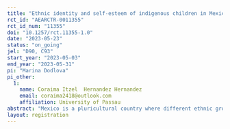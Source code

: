 ```yaml
---
title: "Ethnic identity and self-esteem of indigenous children in Mexico"
rct_id: "AEARCTR-0011355"
rct_id_num: "11355"
doi: "10.1257/rct.11355-1.0"
date: "2023-05-23"
status: "on_going"
jel: "D90, C93"
start_year: "2023-05-03"
end_year: "2023-05-31"
pi: "Marina Dodlova"
pi_other:
  1:
    name: Coraima Itzel  Hernandez Hernandez
    email: coraima2418@outlook.com
    affiliation: University of Passau
abstract: "Mexico is a pluricultural country where different ethnic groups coexist. Minority groups such as Afro-Mexican and indigenous communities live in a situation of structural inequality and violence where their basic rights are constantly violated. In this project, we aim to understand whether such unequal attitudes to different ethnic groups in a society lead to any effects already at an early age. The main research question is to investigate the impact of ethnic identity on self-esteem of children in the indigenous communities. The field experiment is conducted in three indigenous communities in Oaxaca, Mexico enrolling a sample of about 450 children. The experiment is inspired by the doll test performed by Mamie P. Clark and Kenneth B. Clark in 1940 but the dolls differ in the style of clothes: indigenous versus modern ones. The accompanying short survey includes additional questions to measure ethnic preferences, ethnic identity and self-esteem. Additional information on the rich history and traditions of the respective community will be presented to the children in the treatment arm. The randomization is done at the individual level within each class. The study aims to provide additional insights on whether ethnic identity might influence self-esteem at an early age in ethnically unequal societies."
layout: registration
---
```


